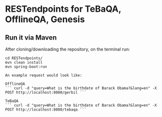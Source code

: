 # RESTendpoints for TeBaQA, OfflineQA, Genesis

## Run it via Maven
After cloning/downloading the repository, on the terminal run: 
``` 
cd RESTendpoints/ 
mvn clean install 
mvn spring-boot:run

An example request would look like: 

OfflineQA
``` curl -d "query=What is the birthdate of Barack Obama?&lang=en" -X POST http://localhost:8080/gerbil ```

TeBaQA
``` curl -d "query=What is the birthdate of Barack Obama?&lang=en" -X POST http://localhost:8080/tebaqa ```

